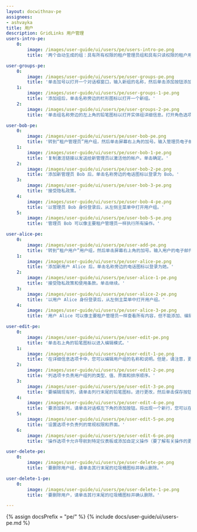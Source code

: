 ```yaml
---
layout: docwithnav-pe
assignees:
- ashvayka
title: 用户
description: GridLinks 用户管理
users-intro-pe:
    0:
        image: /images/user-guide/ui/users/pe/users-intro-pe.png
        title: '两个自动生成的组：具有所有权限的租户管理员组和具有只读权限的租户用户组。'

user-groups-pe:
    0:
        image: /images/user-guide/ui/users/pe/user-groups-pe.png
        title: '单击加号以打开一个对话框窗口，输入新组的名称，然后单击添加按钮添加新组。'
    1:
        image: /images/user-guide/ui/users/pe/user-groups-1-pe.png
        title: '添加组后，单击名称旁边的栏形图标以打开一个新组。'
    2:
        image: /images/user-guide/ui/users/pe/user-groups-2-pe.png
        title: '单击组名称旁边的左上角的铅笔图标以打开实体组详细信息。打开角色选项卡，然后单击加号图标以添加新角色。'

user-bob-pe:
    0:
        image: /images/user-guide/ui/users/pe/user-bob-pe.png
        title: '转到“租户管理员”用户组，然后单击屏幕右上角的加号。输入管理员电子邮件地址、名字和姓氏。单击添加按钮以添加新管理员。'
    1:
        image: /images/user-guide/ui/users/pe/user-bob-1-pe.png
        title: '复制激活链接以发送给新管理员以激活他的帐户。单击确定。'
    2:
        image: /images/user-guide/ui/users/pe/user-bob-2-pe.png
        title: '添加新管理员 Bob 后，单击名称旁边的电话图标以登录为 Bob。'
    3:
        image: /images/user-guide/ui/users/pe/user-bob-3-pe.png
        title: '接受隐私政策。'
    4:
        image: /images/user-guide/ui/users/pe/user-bob-4-pe.png
        title: '以管理员 Bob 身份登录后，从左侧主菜单中打开用户组。'
    5:
        image: /images/user-guide/ui/users/pe/user-bob-5-pe.png
        title: '管理员 Bob 可以像主要租户管理员一样执行所有操作。'

user-alice-pe:
    0:
        image: /images/user-guide/ui/users/pe/user-add-pe.png
        title: '转到“租户用户”用户组，然后单击屏幕右上角的加号。输入用户的电子邮件地址、名字和姓氏。单击添加按钮以添加新用户。'
    1:
        image: /images/user-guide/ui/users/pe/user-alice-pe.png
        title: '添加新用户 Alice 后，单击名称旁边的电话图标以登录为她。'
    2:
        image: /images/user-guide/ui/users/pe/user-alice-1-pe.png
        title: '接受隐私政策和使用条款。单击继续。'
    3:
        image: /images/user-guide/ui/users/pe/user-alice-2-pe.png
        title: '以用户 Alice 身份登录后，从左侧主菜单中打开用户组。'
    4:
        image: /images/user-guide/ui/users/pe/user-alice-3-pe.png
        title: '用户 Alice 可以像主要租户管理员一样查看所有内容，但不能添加、编辑或删除实体。'

user-edit-pe:
    0:
        image: /images/user-guide/ui/users/pe/user-edit-pe.png
        title: '单击右上角的铅笔图标以进入编辑模式。'
    1:
        image: /images/user-guide/ui/users/pe/user-edit-1-pe.png
        title: '在详细信息选项卡中，您可以编辑用户组的名称和说明。但是，请注意，更改说明不会影响用户组的权限。'
    2:
        image: /images/user-guide/ui/users/pe/user-edit-2-pe.png
        title: '列选项卡负责用户组列的类型、值、界面和排序顺序。'
    3:
        image: /images/user-guide/ui/users/pe/user-edit-3-pe.png
        title: '要编辑现有列，请单击列行末尾的铅笔图标。进行更改，然后单击保存按钮以应用更改。（要了解有关单元格样式功能的更多信息，请参阅下面的链接）'
    4:
        image: /images/user-guide/ui/users/pe/user-edit-4-pe.png
        title: '要添加新列，请单击对话框左下角的添加按钮。将出现一个新行，您可以在其中添加列。'
    5:
        image: /images/user-guide/ui/users/pe/user-edit-5-pe.png
        title: '设置选项卡负责列的常规权限和界面。'
    6:
        image: /images/user-guide/ui/users/pe/user-edit-6-pe.png
        title: '操作选项卡允许导航到特定仪表板或添加自定义操作（要了解有关操作的更多信息，请参阅下面的链接）。'

user-delete-pe:
    0:
        image: /images/user-guide/ui/users/pe/user-delete-pe.png
        title: '要删除用户组，请单击其行末尾的垃圾桶图标并确认删除。'

user-delete-1-pe:
    0:
        image: /images/user-guide/ui/users/pe/user-delete-1-pe.png
        title: '要删除用户，请单击其行末尾的垃圾桶图标并确认删除。'

---
```


{% assign docsPrefix = "pe/" %}
{% include docs/user-guide/ui/users-pe.md %}